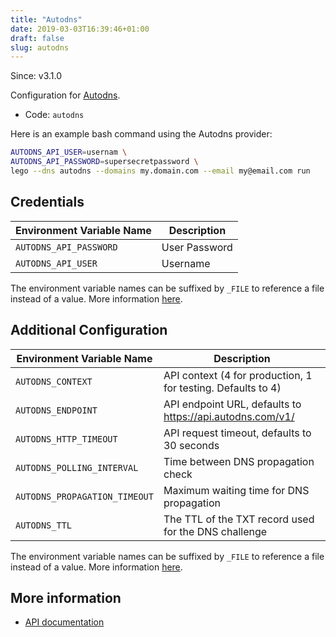 ```yaml
---
title: "Autodns"
date: 2019-03-03T16:39:46+01:00
draft: false
slug: autodns
---
```


<!-- THIS DOCUMENTATION IS AUTO-GENERATED. PLEASE DO NOT EDIT. -->
<!-- providers/dns/autodns/autodns.toml -->
<!-- THIS DOCUMENTATION IS AUTO-GENERATED. PLEASE DO NOT EDIT. -->

Since: v3.1.0

Configuration for [Autodns](https://www.internetx.com/domains/autodns/).


<!--more-->

- Code: `autodns`

Here is an example bash command using the Autodns provider:

```bash
AUTODNS_API_USER=usernam \
AUTODNS_API_PASSWORD=supersecretpassword \
lego --dns autodns --domains my.domain.com --email my@email.com run
```




## Credentials

| Environment Variable Name | Description |
|-----------------------|-------------|
| `AUTODNS_API_PASSWORD` | User Password |
| `AUTODNS_API_USER` | Username |

The environment variable names can be suffixed by `_FILE` to reference a file instead of a value.
More information [here](/lego/dns/#configuration-and-credentials).


## Additional Configuration

| Environment Variable Name | Description |
|--------------------------------|-------------|
| `AUTODNS_CONTEXT` | API context (4 for production, 1 for testing. Defaults to 4) |
| `AUTODNS_ENDPOINT` | API endpoint URL, defaults to https://api.autodns.com/v1/ |
| `AUTODNS_HTTP_TIMEOUT` | API request timeout, defaults to 30 seconds |
| `AUTODNS_POLLING_INTERVAL` | Time between DNS propagation check |
| `AUTODNS_PROPAGATION_TIMEOUT` | Maximum waiting time for DNS propagation |
| `AUTODNS_TTL` | The TTL of the TXT record used for the DNS challenge |

The environment variable names can be suffixed by `_FILE` to reference a file instead of a value.
More information [here](/lego/dns/#configuration-and-credentials).




## More information

- [API documentation](https://help.internetx.com/display/APIJSONEN)

<!-- THIS DOCUMENTATION IS AUTO-GENERATED. PLEASE DO NOT EDIT. -->
<!-- providers/dns/autodns/autodns.toml -->
<!-- THIS DOCUMENTATION IS AUTO-GENERATED. PLEASE DO NOT EDIT. -->
